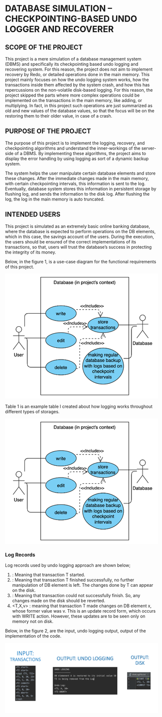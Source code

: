 # DATABASE SIMULATION – CHECKPOINTING-BASED UNDO LOGGER AND RECOVERER

## SCOPE OF THE PROJECT

This project is a mere simulation of a database management system (DBMS) and specifically its checkpointing based undo logging and recovering system. For this reason, the project does not aim to implement recovery by Redo, or detailed operations done in the main memory. This project mainly focuses on how the undo logging system works, how the transactions inside them affected by the system crash, and how this has repercussions on the non-volatile disk-based logging. For this reason, the project skipped the parts where more complex operations could be implemented on the transactions in the main memory, like adding, or multiplying. In fact, in this project such operations are just summarized as old and new values of the database values, so that the focus will be on the restoring them to their older value, in case of a crash.

## PURPOSE OF THE PROJECT

The purpose of this project is to implement the logging, recovery, and checkpointing algorithms and understand the inner-workings of the server-side of a DBMS. By implementing these algorithms, the project aims to display the error handling by using logging as sort of a dynamic backup system.

The system helps the user manipulate certain database elements and store these changes. After the immediate changes made in the main memory, with certain checkpointing intervals, this information is sent to the log. Eventually, database system stores this information in persistent storage by flushing log, and sends the information to the disk log. After flushing the log, the log in the main memory is auto truncated.

## INTENDED USERS

This project is simulated as an extremely basic online banking database, where the database is expected to perform operations on the DB elements, which in this case, the savings account of the users. During the execution, the users should be ensured of the correct implementations of its transactions, so that, users will trust the database’s success in protecting the integrity of its money.

Below, in the figure 1, is a use-case diagram for the functional requirements of this project.

![Figure 1: Use Case Diagram](/readme_images/usecase.png)

Table 1 is an example table I created about how logging works throughout different types of storages.

![Table 1: Logging](/readme_images/usecase.png)

### Log Records
Log records used by undo logging approach are shown below;
  1.	<START T> : Meaning that transaction T started.
  2.	<COMMIT T> : Meaning that transaction T finished successfully, no further manipulation of DB element is left. The changes done by T can appear on the disk.
  3.	<ABORT T> : Meaning that transaction could not successfully finish. So, any changes made on the disk should be reverted.
  4.	<T,X,v> : meaning that transaction T made changes on DB element x, whose former value was v. This is an update record form, which occurs with WRITE action. However, these updates are to be seen only on memory not on disk.

Below, in the figure 2, are the input, undo logging output, output of the implementation of the code.

![Figure 2: Inputs and Outputs](/readme_images/outputs.png)

